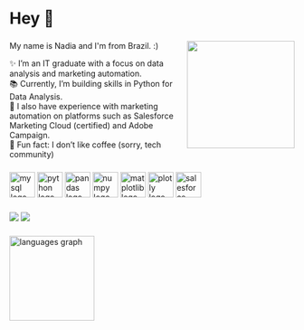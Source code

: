 <link rel="stylesheet" type='text/css' href="https://cdn.jsdelivr.net/gh/devicons/devicon@latest/devicon.min.css" />


<h1 align="left">Hey 👋</h1>

###
<img align="right" height="190" src="https://media4.giphy.com/media/v1.Y2lkPTc5MGI3NjExeXViazRoeTR5eWxhaGI3OGJhM2YyM29pYWJybGE0cmE5a29yY2E4YiZlcD12MV9pbnRlcm5hbF9naWZfYnlfaWQmY3Q9Zw/DeKJrr8vovqXC/giphy.webp"  />
<p align="left">My name is Nadia and I'm from Brazil. :)</p>
<p align="left">✨ I’m an IT graduate with a focus on data analysis and marketing automation. <br>📚 Currently, I’m building skills in Python for Data Analysis.<br>🚀 I also have experience with marketing automation on platforms such as Salesforce Marketing Cloud (certified) and Adobe Campaign. <br>🎲 Fun fact: I don’t like coffee (sorry, tech community)</p>

###

<div align="left">
  <img src="https://cdn.jsdelivr.net/gh/devicons/devicon@latest/icons/mysql/mysql-original-wordmark.svg" height="45" alt="mysql logo"/>
  <img src="https://cdn.jsdelivr.net/gh/devicons/devicon@latest/icons/python/python-original.svg" height="45" alt="python logo"/>
  <img src="https://cdn.jsdelivr.net/gh/devicons/devicon@latest/icons/pandas/pandas-original-wordmark.svg" height="45" alt="pandas logo"/>
  <img src="https://cdn.jsdelivr.net/gh/devicons/devicon@latest/icons/numpy/numpy-original.svg" height="45" alt="numpy logo"/>
  <img src="https://cdn.jsdelivr.net/gh/devicons/devicon@latest/icons/matplotlib/matplotlib-original-wordmark.svg" height="45" alt="matplotlib logo"/>
  <img src="https://cdn.jsdelivr.net/gh/devicons/devicon@latest/icons/plotly/plotly-original-wordmark.svg" height="45" alt="plotly logo"/>
  <img src="https://cdn.jsdelivr.net/gh/devicons/devicon@latest/icons/salesforce/salesforce-original.svg" height="45" alt="salesforce logo"/>
  <img width="12" />
</div>

###

<div align="left">
  <a href = "mailto:nadiabertoldoz@gmail.com"><img src="https://img.shields.io/badge/-Gmail-%23333?style=for-the-badge&logo=gmail&logoColor=white" target="_blank"></a>
  <a href="https://www.linkedin.com/in/nadia-bertoldo/" target="_blank"><img src="https://img.shields.io/badge/-LinkedIn-%230077B5?style=for-the-badge&logo=linkedin&logoColor=white" target="_blank"></a>
</div>

###

<div align="left">
  <img src="https://github-readme-stats.vercel.app/api/top-langs?username=nadiabertoldos&locale=en&hide_title=false&layout=compact&card_width=320&langs_count=5&theme=dracula&hide_border=false" height="150" alt="languages graph"  />
</div>

###

<br clear="both">

###
